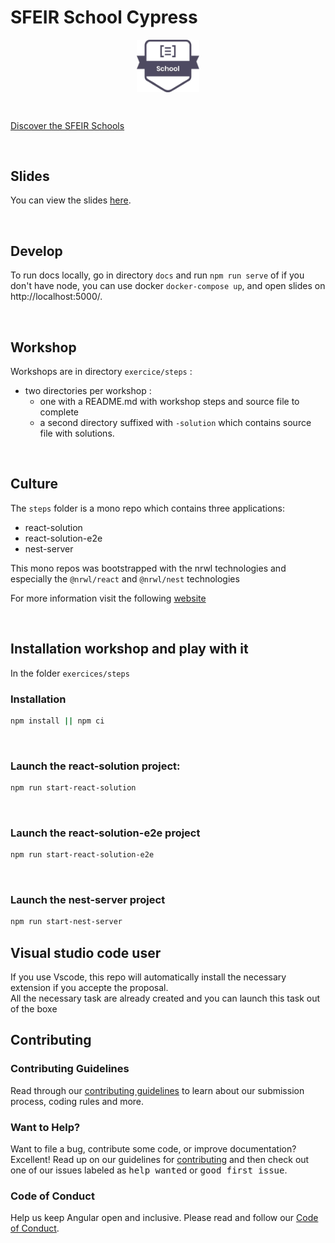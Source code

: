 # SFEIR School Cypress

<p align="center">
 <img style="display:block" width="20%" height="20%" src="./docs/assets/images/sfeir-school-logo.png" alt="SFEIR School logo">
</p>

<br/>

[Discover the SFEIR Schools](https://www.sfeir.com/fr/contenus-dexperts/sfeir-school)

<br/>

## Slides

You can view the slides [here](https://sfeir-open-source.github.io/sfeir-school-cypress/).

<br/>

## Develop

To run docs locally, go in directory `docs` and run `npm run serve` of if you don't have node, you can use docker `docker-compose up`, and open slides on http://localhost:5000/.

<br/>

## Workshop

Workshops are in directory `exercice/steps` :

- two directories per workshop :
  - one with a README.md with workshop steps and source file to complete
  - a second directory suffixed with `-solution` which contains source file with solutions.

<br/>

## Culture

The `steps` folder is a mono repo which contains three applications:

- react-solution
- react-solution-e2e
- nest-server

This mono repos was bootstrapped with the nrwl technologies and especially the `@nrwl/react` and `@nrwl/nest` technologies

For more information visit the following [website](https://nx.dev/)

<br/>

## Installation workshop and play with it

In the folder `exercices/steps`
<br/>

### Installation

```bash
npm install || npm ci
```

<br/>

### Launch the react-solution project:

```bash
npm run start-react-solution
```

<br/>

### Launch the react-solution-e2e project

```bash
npm run start-react-solution-e2e
```

<br/>

### Launch the nest-server project

```bash
npm run start-nest-server
```

## Visual studio code user

If you use Vscode, this repo will automatically install the necessary extension if you accepte the proposal.
<br/>
All the necessary task are already created and you can launch this task out of the boxe
</br>

## Contributing

### Contributing Guidelines

Read through our [contributing guidelines][contributing] to learn about our submission process, coding rules and more.

### Want to Help?

Want to file a bug, contribute some code, or improve documentation? Excellent! Read up on our guidelines for [contributing][contributing] and then check out one of our issues labeled as <kbd>help wanted</kbd> or <kbd>good first issue</kbd>.

### Code of Conduct

Help us keep Angular open and inclusive. Please read and follow our [Code of Conduct][codeofconduct].

[contributing]: CONTRIBUTING.md
[codeofconduct]: https://github.com/sfeir-open-source/code-of-conduct/blob/master/CODE_OF_CONDUCT.md
